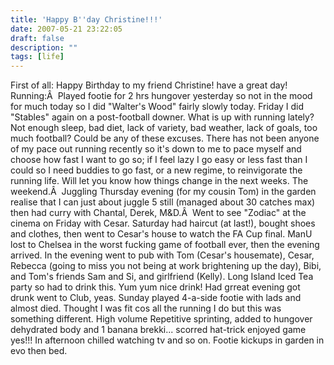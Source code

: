 ```yaml
---
title: 'Happy B''day Christine!!!'
date: 2007-05-21 23:22:05
draft: false
description: ""
tags: [life]
---
```


First of all: Happy Birthday to my friend Christine! have a great day! Running:Â  Played footie for 2 hrs hungover yesterday so not in the mood for much today so I did "Walter's Wood" fairly slowly today. Friday I did "Stables" again on a post-football downer. What is up with running lately? Not enough sleep, bad diet, lack of variety, bad weather, lack of goals, too much football? Could be any of these excuses. There has not been anyone of my pace out running recently so it's down to me to pace myself and choose how fast I want to go so; if I feel lazy I go easy or less fast than I could so I need buddies to go fast, or a new regime, to reinvigorate the running life. Will let you know how things change in the next weeks. The weekend.Â  Juggling Thursday evening (for my cousin Tom) in the garden realise that I can just about juggle 5 still (managed about 30 catches max) then had curry with Chantal, Derek, M&D.Â  Went to see "Zodiac" at the cinema on Friday with Cesar. Saturday had haircut (at last!), bought shoes and clothes, then went to Cesar's house to watch the FA Cup final. ManU lost to Chelsea in the worst fucking game of football ever, then the evening arrived. In the evening went to pub with Tom (Cesar's housemate), Cesar, Rebecca (going to miss you not being at work brightening up the day), Bibi, and Tom's friends Sam and Si, and girlfriend (Kelly). Long Island Iced Tea party so had to drink this. Yum yum nice drink! Had grreat evening got drunk went to Club, yeas. Sunday played 4-a-side footie with lads and almost died. Thought I was fit cos all the running I do but this was something different. High volume Repetitive sprinting, added to hungover dehydrated body and 1 banana brekki... scorred hat-trick enjoyed game yes!!! In afternoon chilled watching tv and so on. Footie kickups in garden in evo then bed.